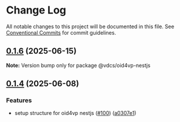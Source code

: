 # Change Log

All notable changes to this project will be documented in this file.
See [Conventional Commits](https://conventionalcommits.org) for commit guidelines.

## [0.1.6](https://github.com/hopae-official/Verifiable-Digital-Credentials/compare/v0.1.5...v0.1.6) (2025-06-15)

**Note:** Version bump only for package @vdcs/oid4vp-nestjs





## [0.1.4](https://github.com/hopae-official/Verifiable-Digital-Credentials/compare/v0.1.2...v0.1.4) (2025-06-08)


### Features

* setup structure for oid4vp nestjs ([#100](https://github.com/hopae-official/Verifiable-Digital-Credentials/issues/100)) ([a0307e1](https://github.com/hopae-official/Verifiable-Digital-Credentials/commit/a0307e17d687f8e25e7288989eeca4e6e16d5380))
